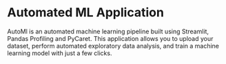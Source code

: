 # Automated ML Application
 AutoMl is an automated machine learning pipeline built using Streamlit, Pandas Profiling and PyCaret. This application allows you to upload your dataset, perform automated exploratory data analysis, and train a machine learning model with just a few clicks.
